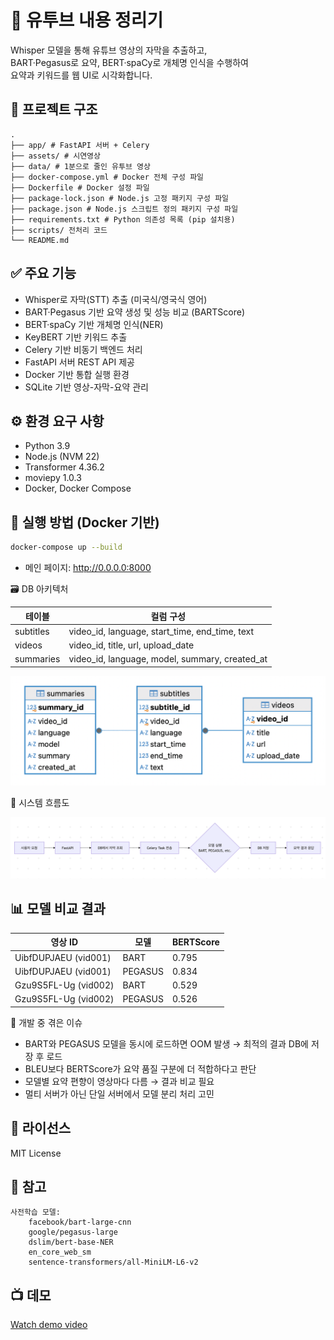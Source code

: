 # 🧠 유투브 내용 정리기

Whisper 모델을 통해 유튜브 영상의 자막을 추출하고,  
BART·Pegasus로 요약, BERT·spaCy로 개체명 인식을 수행하여  
요약과 키워드를 웹 UI로 시각화합니다.

## 📁 프로젝트 구조
```
.
├── app/ # FastAPI 서버 + Celery
├── assets/ # 시연영상
├── data/ # 1분으로 줄인 유투브 영상
├── docker-compose.yml # Docker 전체 구성 파일
├── Dockerfile # Docker 설정 파일
├── package-lock.json # Node.js 고정 패키지 구성 파일
├── package.json # Node.js 스크립트 정의 패키지 구성 파일
├── requirements.txt # Python 의존성 목록 (pip 설치용)
├── scripts/ 전처리 코드
└── README.md
```

## ✅ 주요 기능
- Whisper로 자막(STT) 추출 (미국식/영국식 영어)
- BART·Pegasus 기반 요약 생성 및 성능 비교 (BARTScore)
- BERT·spaCy 기반 개체명 인식(NER)
- KeyBERT 기반 키워드 추출
- Celery 기반 비동기 백엔드 처리
- FastAPI 서버 REST API 제공
- Docker 기반 통합 실행 환경
- SQLite 기반 영상-자막-요약 관리


## ⚙️ 환경 요구 사항
- Python 3.9
- Node.js (NVM 22)
- Transformer 4.36.2
- moviepy 1.0.3
- Docker, Docker Compose


## 🔧 실행 방법 (Docker 기반)
```bash
docker-compose up --build
```
* 메인 페이지: http://0.0.0.0:8000


🗃️ DB 아키텍처

| 테이블       | 컬럼 구성                                        |
|------------|------------------------------------------------|
| subtitles  | video_id, language, start_time, end_time, text |
| videos     | video_id, title, url, upload_date              |
| summaries  | video_id, language, model, summary, created_at |

![alt text](./assets/image1.png)


🧭 시스템 흐름도

![alt text](./assets/image2.png)


## 📊 모델 비교 결과
| 영상 ID              | 모델     | BERTScore |
|----------------------|----------|-----------|
| UibfDUPJAEU (vid001) | BART     | 0.795     |
| UibfDUPJAEU (vid001) | PEGASUS  | 0.834     |
| Gzu9S5FL-Ug (vid002) | BART     | 0.529     |
| Gzu9S5FL-Ug (vid002) | PEGASUS  | 0.526     |


🐞 개발 중 겪은 이슈

- BART와 PEGASUS 모델을 동시에 로드하면 OOM 발생 → 최적의 결과 DB에 저장 후 로드
- BLEU보다 BERTScore가 요약 품질 구분에 더 적합하다고 판단
- 모델별 요약 편향이 영상마다 다름 → 결과 비교 필요
- 멀티 서버가 아닌 단일 서버에서 모델 분리 처리 고민


## 📄 라이선스
MIT License


## 📌 참고
    사전학습 모델:
        facebook/bart-large-cnn
        google/pegasus-large
        dslim/bert-base-NER
        en_core_web_sm
        sentence-transformers/all-MiniLM-L6-v2


## 📺 데모
[Watch demo video](./assets/demo.mp4)
